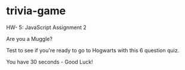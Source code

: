 # trivia-game
HW- 5: JavaScript Assignment 2

Are you a Muggle?

Test to see if you're ready to go to Hogwarts with this 6 question quiz.

You have 30 seconds - Good Luck!
